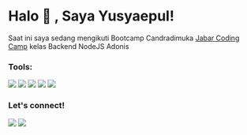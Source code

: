 # Halo 👋 , Saya Yusyaepul!
Saat ini saya sedang mengikuti Bootcamp Candradimuka <a href="https://jabarcodingcamp.id/" target="blank">Jabar Coding Camp</a> kelas Backend NodeJS Adonis

### Tools:
<p>
    <img src="https://img.shields.io/badge/Ubuntu-16.04_LTS-orange?&logo=ubuntu" />
    <img src="https://img.shields.io/badge/NPM-7.22.0-red?&logo=npm" />
    <img src="https://img.shields.io/badge/git-v13.12.0-red?&logo=git" />
    <img src="https://img.shields.io/badge/Text%20Editor-Visual%20Studio%20Code-blue?&logo=visual%20studio%20code&logoColor=blue" />
    <img src="https://gpvc.arturio.dev/yusyaepul" />
</p>

### Let's connect!
<p>
    <a href="https://usefull.my.id" target="blank"><img src="https://img.shields.io/badge/Website-https://usefull.my.id-yellow?" /></a>
    <a href="https://twitter.com/yusfreak" target="blank"><img src="https://img.shields.io/badge/@yusfreak-30302f?style=flat&logo=twitter" /></a>
</p>
